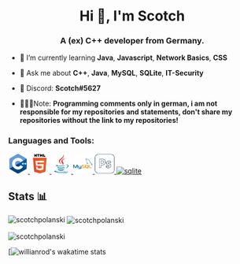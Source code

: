 <h1 align="center">Hi 👋, I'm Scotch</h1>
<h3 align="center">A (ex) C++ developer from Germany.</h3>


- 🌱 I’m currently learning **Java**, **Javascript**, **Network Basics**, **CSS**

- 💬 Ask me about **C++**, **Java**, **MySQL**, **SQLite**, **IT-Security**

- 👾 Discord: **Scotch#5627**

- 👨🏽‍💻Note: **Programming comments only in german, i am not responsible for my repositories and statements, don't share my repositories without the link to my repositories!**


<h3 align="left">Languages and Tools:</h3>
<p align="left"> <a href="https://www.w3schools.com/cpp/" target="_blank"> <img src="https://raw.githubusercontent.com/devicons/devicon/master/icons/cplusplus/cplusplus-original.svg" alt="cplusplus" width="40" height="40"/> </a> <a href="https://www.w3.org/html/" target="_blank"> <img src="https://raw.githubusercontent.com/devicons/devicon/master/icons/html5/html5-original-wordmark.svg" alt="html5" width="40" height="40"/> </a> <a href="https://www.java.com" target="_blank"> <img src="https://raw.githubusercontent.com/devicons/devicon/master/icons/java/java-original.svg" alt="java" width="40" height="40"/> </a> <a href="https://www.mysql.com/" target="_blank"> <img src="https://raw.githubusercontent.com/devicons/devicon/master/icons/mysql/mysql-original-wordmark.svg" alt="mysql" width="40" height="40"/> </a> <a href="https://www.photoshop.com/en" target="_blank"> <img src="https://raw.githubusercontent.com/devicons/devicon/master/icons/photoshop/photoshop-line.svg" alt="photoshop" width="40" height="40"/> </a> <a href="https://www.sqlite.org/" target="_blank"> <img src="https://www.vectorlogo.zone/logos/sqlite/sqlite-icon.svg" alt="sqlite" width="40" height="40"/> </a> </p>

<h2 align="left">Stats 📊</h3>

<p><img align="left" src="https://github-readme-stats.vercel.app/api/top-langs?username=scotchpolanski&show_icons=true&locale=en&layout=compact&theme=radical" alt="scotchpolanski" /></p>

<p>&nbsp;<img align="center" src="https://github-readme-stats.vercel.app/api?username=scotchpolanski&show_icons=true&locale=en&theme=radical" alt="scotchpolanski" /></p>

<p><img align="center" src="https://github-readme-streak-stats.herokuapp.com/?user=scotchpolanski&theme=radical" alt="scotchpolanski" /></p>

[![willianrod's wakatime stats](https://github-readme-stats.vercel.app/api/wakatime?username=f0596b25-da7f-4f42-bb4c-6aa04cd7695e&theme=tokyonight)
